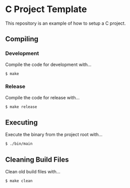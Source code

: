 # C Project Template

This repository is an example of how to setup a C project.

## Compiling

### Development

Compile the code for development with...

```bash
$ make
```

### Release

Compile the code for release with...

```bash
$ make release
```

## Executing

Execute the binary from the project root with...

```bash
$ ./bin/main
```

## Cleaning Build Files

Clean old build files with...

```bash
$ make clean
```
